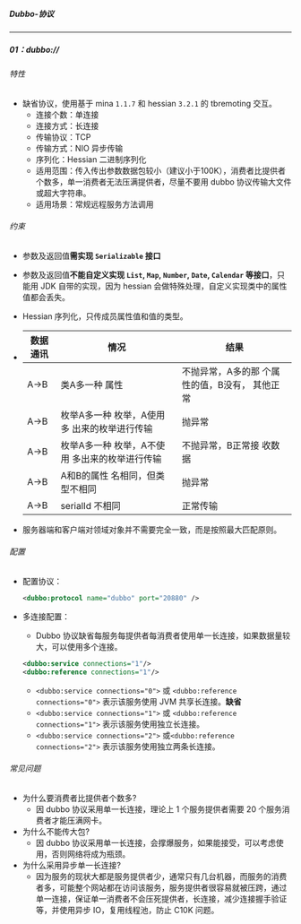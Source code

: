#####  Dubbo-协议

------

##### 01：dubbo://

###### 特性

- 缺省协议，使用基于 mina `1.1.7` 和 hessian `3.2.1` 的 tbremoting 交互。
  - 连接个数：单连接
  - 连接方式：长连接
  - 传输协议：TCP
  - 传输方式：NIO 异步传输
  - 序列化：Hessian 二进制序列化
  - 适用范围：传入传出参数数据包较小（建议小于100K），消费者比提供者个数多，单一消费者无法压满提供者，尽量不要用 dubbo 协议传输大文件或超大字符串。
  - 适用场景：常规远程服务方法调用

###### 约束

- 参数及返回值**需实现 `Serializable` 接口**

- 参数及返回值**不能自定义实现 `List`, `Map`, `Number`, `Date`, `Calendar` 等接口**，只能用 JDK 自带的实现，因为 hessian 会做特殊处理，自定义实现类中的属性值都会丢失。

- Hessian 序列化，只传成员属性值和值的类型。

- | 数据通讯 | 情况                                           | 结果                                           |
  | -------- | ---------------------------------------------- | ---------------------------------------------- |
  | A->B     | 类A多一种 属性                                 | 不抛异常，A多的那 个属性的值，B没有， 其他正常 |
  | A->B     | 枚举A多一种 枚举，A使用多 出来的枚举进行传输   | 抛异常                                         |
  | A->B     | 枚举A多一种 枚举，A不使用 多出来的枚举进行传输 | 不抛异常，B正常接 收数据                       |
  | A->B     | A和B的属性 名相同，但类型不相同                | 抛异常                                         |
  | A->B     | serialId 不相同                                | 正常传输                                       |

- 服务器端和客户端对领域对象并不需要完全一致，而是按照最大匹配原则。

###### 配置

- 配置协议：

  ```xml
  <dubbo:protocol name="dubbo" port="20880" />
  ```

- 多连接配置：

  - Dubbo 协议缺省每服务每提供者每消费者使用单一长连接，如果数据量较大，可以使用多个连接。

  ```xml
  <dubbo:service connections="1"/>
  <dubbo:reference connections="1"/>
  ```

  - `<dubbo:service connections="0">` 或 `<dubbo:reference connections="0">` 表示该服务使用 JVM 共享长连接。**缺省**
  - `<dubbo:service connections="1">` 或 `<dubbo:reference connections="1">` 表示该服务使用独立长连接。
  - `<dubbo:service connections="2">` 或`<dubbo:reference connections="2">` 表示该服务使用独立两条长连接。

###### 常见问题

- 为什么要消费者比提供者个数多?
  - 因 dubbo 协议采用单一长连接，理论上 1 个服务提供者需要 20 个服务消费者才能压满网卡。
- 为什么不能传大包?
  - 因 dubbo 协议采用单一长连接，会撑爆服务，如果能接受，可以考虑使用，否则网络将成为瓶颈。
- 为什么采用异步单一长连接?
  - 因为服务的现状大都是服务提供者少，通常只有几台机器，而服务的消费者多，可能整个网站都在访问该服务，服务提供者很容易就被压跨，通过单一连接，保证单一消费者不会压死提供者，长连接，减少连接握手验证等，并使用异步 IO，复用线程池，防止 C10K 问题。











